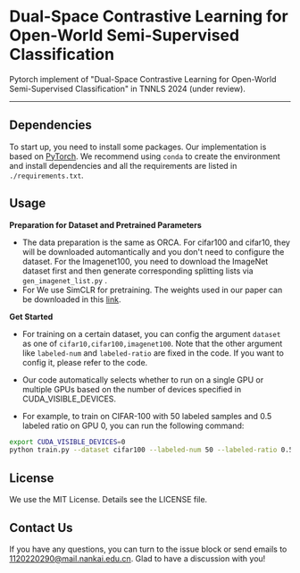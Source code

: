 # Dual-Space Contrastive Learning for Open-World Semi-Supervised Classification
Pytorch implement of "Dual-Space Contrastive Learning for Open-World Semi-Supervised Classification" in TNNLS 2024 (under review). 
_________________



## Dependencies

To start up, you need to install some packages. Our implementation is based on [PyTorch](https://pytorch.org/). We recommend using `conda` to create the environment and install dependencies and all the requirements are listed in `./requirements.txt`.



## Usage


**Preparation for Dataset and Pretrained Parameters**


- The data preparation is the same as ORCA. For cifar100 and cifar10, they will be downloaded automantically and you don't need to configure the dataset. For the Imagenet100, you need to download the ImageNet dataset first and then generate corresponding splitting lists via ```gen_imagenet_list.py``` .
- For We use SimCLR for pretraining. The weights used in our paper can be downloaded in this [link](https://drive.google.com/file/d/19tvqJYjqyo9rktr3ULTp_E33IqqPew0D/view?usp=sharing).

**Get Started**

- For training on a certain dataset, you can config the argument `dataset` as one of `cifar10,cifar100,imagenet100`. Note that the other argument like `labeled-num` and `labeled-ratio` are fixed in the code. If you want to config it, please refer to the code. 

- Our code automatically selects whether to run on a single GPU or multiple GPUs based on the number of devices specified in CUDA_VISIBLE_DEVICES.

- For example, to train on CIFAR-100 with 50 labeled samples and 0.5 labeled ratio on GPU 0, you can run the following command:
```bash
export CUDA_VISIBLE_DEVICES=0
python train.py --dataset cifar100 --labeled-num 50 --labeled-ratio 0.5 --name 'cifar100_experiment'
```



## License

We use the MIT License. Details see the LICENSE file.



## Contact Us

If you have any questions, you can turn to the issue block or send emails to [1120220290@mail.nankai.edu.cn](mailto:1120220290@mail.nankai.edu.cn). Glad to have a discussion with you!
